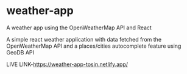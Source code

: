 # weather-app
A weather app using the OpenWeatherMap API and React

A simple react weather application with data fetched from the OpenWeatherMap API and a places/cities autocomplete feature using GeoDB API

LIVE LINK-https://weather-app-tosin.netlify.app/
